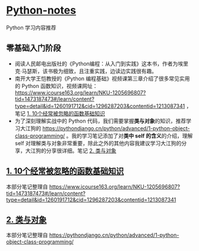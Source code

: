 # [Python-notes](https://github.com/LiuWeiAIinBio/Python-notes)

Python 学习内容推荐

## 零基础入门阶段
- 阅读人民邮电出版社的《Python编程：从入门到实践》这本书，作者为埃里克·马瑟斯，该书极为细致，且注重实践，边读边实践很有趣。
- 南开大学王‍恺教授的《Python 编程基础》视频课第三章介绍了很多常见实用的 Python 函数知识，视频课网址：https://www.icourse163.org/learn/NKU-1205696807?tid=1473187473#/learn/content?type=detail&id=1260191712&cid=1296287203&contentid=1213087341 ，笔记 [1. 10个经常被忽略的函数基础知识](https://github.com/LiuWeiAIinBio/Python-notes/blob/main/1_10%E4%B8%AA%E7%BB%8F%E5%B8%B8%E8%A2%AB%E5%BF%BD%E7%95%A5%E7%9A%84%E5%87%BD%E6%95%B0%E5%9F%BA%E7%A1%80%E7%9F%A5%E8%AF%86.ipynb)
- 为了深刻理解实战中的 Python 代码，我们需要掌握**类与对象**的知识，推荐学习大江狗的 https://pythondjango.cn/python/advanced/1-python-object-class-programming/ 。我的学习笔记添加了对**类中 self 的含义**的介绍，理解 self 对理解类与对象非常重要，除此之外的其他内容我建议学习大江狗的分享，大江狗的分享很详细。笔记 [2. 类与对象](https://github.com/LiuWeiAIinBio/Python-notes/blob/main/2_%E7%B1%BB%E4%B8%8E%E5%AF%B9%E8%B1%A1.ipynb)

## [1. 10个经常被忽略的函数基础知识](https://github.com/LiuWeiAIinBio/Python-notes/blob/main/1_10%E4%B8%AA%E7%BB%8F%E5%B8%B8%E8%A2%AB%E5%BF%BD%E7%95%A5%E7%9A%84%E5%87%BD%E6%95%B0%E5%9F%BA%E7%A1%80%E7%9F%A5%E8%AF%86.ipynb)
本部分笔记整理自 https://www.icourse163.org/learn/NKU-1205696807?tid=1473187473#/learn/content?type=detail&id=1260191712&cid=1296287203&contentid=1213087341

## [2. 类与对象](https://github.com/LiuWeiAIinBio/Python-notes/blob/main/2_%E7%B1%BB%E4%B8%8E%E5%AF%B9%E8%B1%A1.ipynb)
本部分笔记整理自 https://pythondjango.cn/python/advanced/1-python-object-class-programming/

